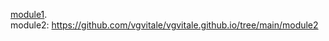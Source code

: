 <a href="https://github.com/vgvitale/vgvitale.github.io/tree/main/module1" target="_blank">module1</a>.</h4>  
module2: https://github.com/vgvitale/vgvitale.github.io/tree/main/module2
